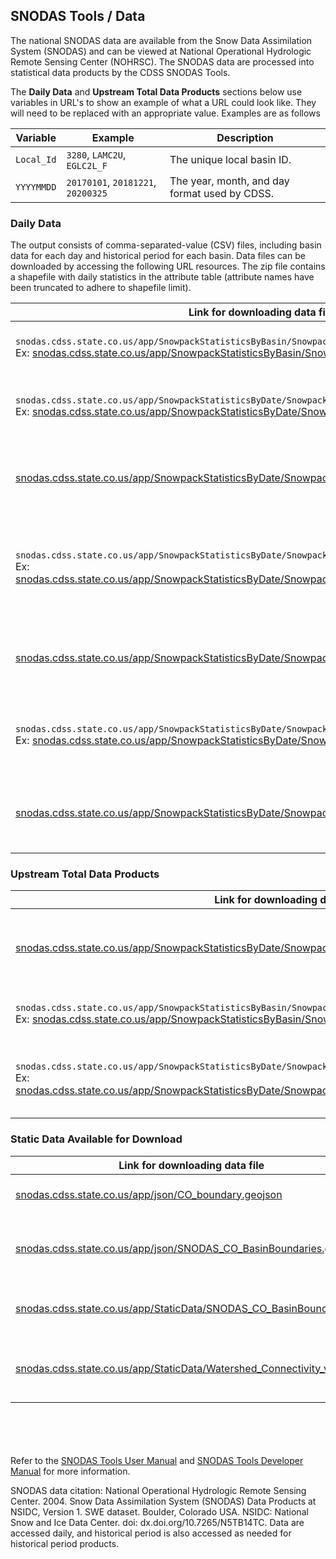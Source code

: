 ## SNODAS Tools / Data ##

The national SNODAS data are available from the Snow Data Assimilation System (SNODAS) and can
be viewed at National Operational Hydrologic Remote Sensing Center (NOHRSC). The SNODAS data are
processed into statistical data products by the CDSS SNODAS Tools.

The **Daily Data** and **Upstream Total Data Products** sections below use variables in URL's
to show an example of what a URL could look like. They will need to be replaced with an
appropriate value. Examples are as follows

| Variable | Example | Description |
| ---- | ---- | ---- |
| `Local_Id` | `3280`,  `LAMC2U`, `EGLC2L_F` | The unique local basin ID. |
| `YYYYMMDD` | `20170101`, `20181221`, `20200325` | The year, month, and day format used by CDSS. |

### Daily Data ###
The output consists of comma-separated-value (CSV) files, including basin data for each day and
historical period for each basin. Data files can be downloaded by accessing the following URL
resources. The zip file contains a shapefile with daily statistics in the attribute table
(attribute names have been truncated to adhere to shapefile limit).

| Link for downloading data file | Description |
| ---- | ---- |
| `snodas.cdss.state.co.us/app/SnowpackStatisticsByBasin/SnowpackStatisticsByBasin_Local_Id.csv`<br>Ex: [snodas.cdss.state.co.us/app/SnowpackStatisticsByBasin/SnowpackStatisticsByBasin_3236.csv](https://snodas.cdss.state.co.us/app/SnowpackStatisticsByBasin/SnowpackStatisticsByBasin_3236.csv) | CSV file for the basin with ID `Local_Id`. |
| `snodas.cdss.state.co.us/app/SnowpackStatisticsByDate/SnowpackStatisticsByDate_YYYYMMDD.csv`<br>Ex: [snodas.cdss.state.co.us/app/SnowpackStatisticsByDate/SnowpackStatisticsByDate_20200708.csv](https://snodas.cdss.state.co.us/app/SnowpackStatisticsByDate/SnowpackStatisticsByDate_20200708.csv) | CSV file for all basins at the `YYYYMMDD` date.  |
| [snodas.cdss.state.co.us/app/SnowpackStatisticsByDate/SnowpackStatisticsByDate_LatestDate.csv](https://snodas.cdss.state.co.us/app/SnowpackStatisticsByDate/SnowpackStatisticsByDate_LatestDate.csv) | CSV file for all basins for the most recently pulled data. |
| `snodas.cdss.state.co.us/app/SnowpackStatisticsByDate/SnowpackStatisticsByDate_YYYYMMDD.geojson`<br>Ex: [snodas.cdss.state.co.us/app/SnowpackStatisticsByDate/SnowpackStatisticsByDate_20200708.geojson](https://snodas.cdss.state.co.us/app/SnowpackStatisticsByDate/SnowpackStatisticsByDate_20200708.geojson) | GeoJSON file of all basins at the `YYYYMMDD` date. **Not currently working.** |
| [snodas.cdss.state.co.us/app/SnowpackStatisticsByDate/SnowpackStatisticsByDate_LatestDate.geojson](https://snodas.cdss.state.co.us/app/SnowpackStatisticsByDate/SnowpackStatisticsByDate_LatestDate.geojson) | GeoJSON file for all basins for the most recently pulled data. |
| `snodas.cdss.state.co.us/app/SnowpackStatisticsByDate/SnowpackStatisticsByDate_YYYYMMDD.zip`<br>Ex: [snodas.cdss.state.co.us/app/SnowpackStatisticsByDate/SnowpackStatisticsByDate_20200708.zip](https://snodas.cdss.state.co.us/app/SnowpackStatisticsByDate/SnowpackStatisticsByDate_20200708.zip) | Shapefile from all basins at the `YYYYMMDD` date. |
| [snodas.cdss.state.co.us/app/SnowpackStatisticsByDate/SnowpackStatisticsByDate_LatestDate.zip](https://snodas.cdss.state.co.us/app/SnowpackStatisticsByDate/SnowpackStatisticsByDate_LatestDate.zip) | Shapefile for all basins for the most recently pulled data. |

### Upstream Total Data Products ###

| Link for downloading data file | Description |
| ---- | ---- |
| [snodas.cdss.state.co.us/app/SnowpackStatisticsByDate/SnowpackStatisticsByDate_UpstreamTotal_LatestDate.csv](https://snodas.cdss.state.co.us/app/SnowpackStatisticsByDate/SnowpackStatisticsByDate_UpstreamTotal_LatestDate.csv) | Upstream data for all basins for the most recently pulled data. |
| `snodas.cdss.state.co.us/app/SnowpackStatisticsByBasin/SnowpackStatisticsByBasin_UpstreamTotal_Local_Id.csv`<br>Ex: [snodas.cdss.state.co.us/app/SnowpackStatisticsByBasin/SnowpackStatisticsByBasin_UpstreamTotal_3236.csv](https://snodas.cdss.state.co.us/app/SnowpackStatisticsByBasin/SnowpackStatisticsByBasin_UpstreamTotal_3236.csv) | Upstream data for the basin with ID `Local_Id` |
| `snodas.cdss.state.co.us/app/SnowpackStatisticsByDate/SnowpackStatisticsByDate_UpstreamTotal_YYYYMMDD.csv`<br>Ex: [snodas.cdss.state.co.us/app/SnowpackStatisticsByDate/SnowpackStatisticsByDate_UpstreamTotal_20200708.csv](https://snodas.cdss.state.co.us/app/SnowpackStatisticsByDate/SnowpackStatisticsByDate_UpstreamTotal_20200708.csv) | Upstream data for all basins at the `YYYYMMDD` date. |

### Static Data Available for Download ###

| Link for downloading data file | Description |
| ---- | ---- |
| [snodas.cdss.state.co.us/app/json/CO_boundary.geojson](https://snodas.cdss.state.co.us/app/json/CO_boundary.geojson) | State of Colorado boundary. |
| [snodas.cdss.state.co.us/app/json/SNODAS_CO_BasinBoundaries.geojson](https://snodas.cdss.state.co.us/app/json/SNODAS_CO_BasinBoundaries.geojson) | Basin boundaries, same as daily boundaries. |
| [snodas.cdss.state.co.us/app/StaticData/SNODAS_CO_BasinBoundaries.zip](https://snodas.cdss.state.co.us/app/StaticData/SNODAS_CO_BasinBoundaries.zip) | Input basin boundary layer shapefile. |
| [snodas.cdss.state.co.us/app/StaticData/Watershed_Connectivity_v4.xlsx](https://snodas.cdss.state.co.us/app/StaticData/Watershed_Connectivity_v4.xlsx) | Input basin connectivity for total basin calculations. |


<br><br><br><br>
Refer to the [SNODAS Tools User Manual](software.openwaterfoundation.org/cdss-app-snodas-tools-doc-user/) and 
[SNODAS Tools Developer Manual](software.openwaterfoundation.org/cdss-app-snodas-tools-doc-dev/) for more information.


SNODAS data citation: National Operational Hydrologic Remote Sensing Center. 2004. Snow Data Assimilation System (SNODAS) Data Products at NSIDC, Version 1. SWE dataset. Boulder, Colorado USA. NSIDC: National Snow and Ice Data Center. doi: dx.doi.org/10.7265/N5TB14TC. Data are accessed daily, and historical period is also accessed as needed for historical period products.